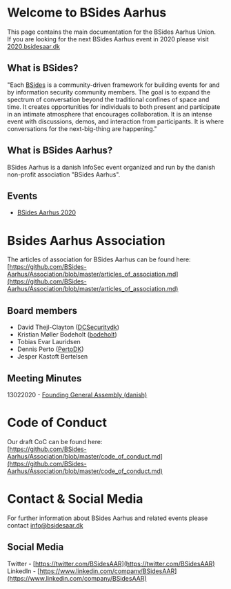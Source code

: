 # Welcome to BSides Aarhus

This page contains the main documentation for the BSides Aarhus Union.    
If you are looking for the next BSides Aarhus event in 2020 please visit [2020.bsidesaar.dk](https://2020.bsidesaar.dk)

## What is BSides?
"Each [BSides](https://www.securitybsides.com) is a community-driven framework for building events for and by information security community members.
The goal is to expand the spectrum of conversation beyond the traditional confines of space and time. It creates opportunities for individuals to both present and participate in an intimate atmosphere that encourages collaboration. It is an intense event with discussions, demos, and interaction from participants. It is where conversations for the next-big-thing are happening."

## What is BSides Aarhus?
BSides Aarhus is a danish InfoSec event organized and run by the danish non-profit association "BSides Aarhus".

## Events
* [BSides Aarhus 2020](https://2020.bsidesaar.dk)

# Bsides Aarhus Association
The articles of association for BSides Aarhus can be found here:    
[https://github.com/BSides-Aarhus/Association/blob/master/articles_of_association.md](https://github.com/BSides-Aarhus/Association/blob/master/articles_of_association.md)

## Board members
- David Thejl-Clayton ([DCSecuritydk](https://twitter.com/DCSecuritydk))
- Kristian Møller Bodeholt ([bodeholt](https://twitter.com/bodeholt))
- Tobias Evar Lauridsen
- Dennis Perto ([PertoDK](https://twitter.com/PertoDK))
- Jesper Kastoft Bertelsen

## Meeting Minutes
13022020 - [Founding General Assembly (danish)](https://github.com/BSides-Aarhus/Association/blob/master/meetings/13022020%20-%20Referat%20-%20Stiftende%20Generalforsamling.pdf)

# Code of Conduct
Our draft CoC can be found here:  
[https://github.com/BSides-Aarhus/Association/blob/master/code_of_conduct.md](https://github.com/BSides-Aarhus/Association/blob/master/code_of_conduct.md)

# Contact & Social Media
For further information about BSides Aarhus and related events please contact [info@bsidesaar.dk](mailto:info@bsidesaar.dk)

## Social Media
Twitter - [https://twitter.com/BSidesAAR](https://twitter.com/BSidesAAR) 
LinkedIn - [https://www.linkedin.com/company/BSidesAAR](https://www.linkedin.com/company/BSidesAAR)  
